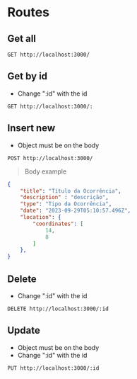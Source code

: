 # Routes

## Get all

```http
GET http://localhost:3000/
```
## Get by id
- Change ":id" with the id
```http
GET http://localhost:3000/:
```

## Insert new
- Object must be on the body 
```http
POST http://localhost:3000/
```
>Body example 
```json
{
    "title": "Título da Ocorrência",
    "description" : "descrição",
    "type": "Tipo da Ocorrência",
    "date": "2023-09-29T05:10:57.496Z",
    "location": {
        "coordinates": [
            14,
            8
        ]
    },
}
```

## Delete
- Change ":id" with the id
```http
DELETE http://localhost:3000/:id
```

## Update
- Object must be on the body 
- Change ":id" with the id
```http
PUT http://localhost:3000/:id
```
